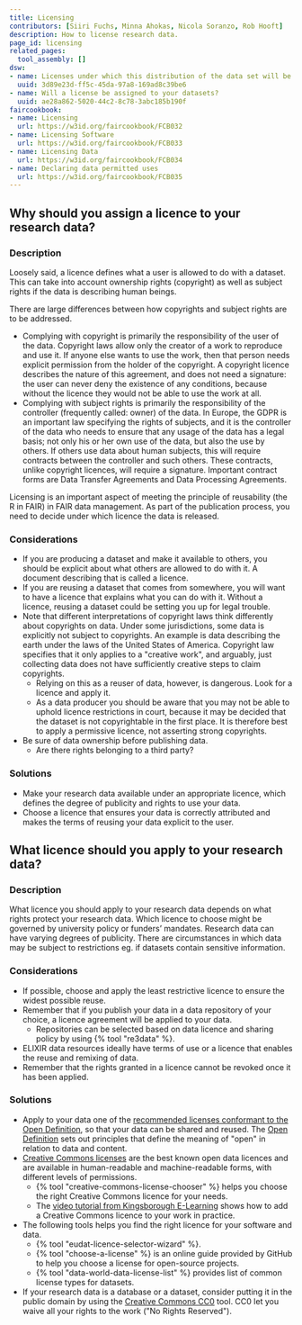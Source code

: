 ```yaml
---
title: Licensing
contributors: [Siiri Fuchs, Minna Ahokas, Nicola Soranzo, Rob Hooft]
description: How to license research data.
page_id: licensing
related_pages: 
  tool_assembly: []
dsw:
- name: Licenses under which this distribution of the data set will be available
  uuid: 3d89e23d-ff5c-45da-97a8-169ad8c39be6
- name: Will a license be assigned to your datasets?
  uuid: ae28a862-5020-44c2-8c78-3abc185b190f
faircookbook:
- name: Licensing
  url: https://w3id.org/faircookbook/FCB032
- name: Licensing Software
  url: https://w3id.org/faircookbook/FCB033
- name: Licensing Data
  url: https://w3id.org/faircookbook/FCB034
- name: Declaring data permitted uses
  url: https://w3id.org/faircookbook/FCB035
---
```


## Why should you assign a licence to your research data?
 
### Description 
Loosely said, a licence defines what a user is allowed to do with a dataset. This can take into account ownership rights (copyright) as well as subject rights if the data is describing human beings. 

There are large differences between how copyrights and subject rights are to be addressed.
* Complying with copyright is primarily the responsibility of the user of the data. Copyright laws allow only the creator of a work to reproduce and use it. If anyone else wants to use the work, then that person needs explicit permission from the holder of the copyright. A copyright licence describes the nature of this agreement, and does not need a signature: the user can never deny the existence of any conditions, because without the licence they would not be able to use the work at all. 
* Complying with subject rights is primarily the responsibility of the controller (frequently called: owner) of the data. In Europe, the GDPR is an important law specifying the rights of subjects, and it is the controller of the data who needs to ensure that any usage of the data has a legal basis; not only his or her own use of the data, but also the use by others. If others use data about human subjects, this will require contracts between the controller and such others. These contracts, unlike copyright licences, will require a signature. Important contract forms are Data Transfer Agreements and Data Processing Agreements.

Licensing is an important aspect of meeting the principle of reusability (the R in FAIR) in FAIR data management. As part of the publication process, you need to decide under which licence the data is released. 

### Considerations
* If you are producing a dataset and make it available to others, you should be explicit about what others are allowed to do with it. A document describing that is called a licence.
* If you are reusing a dataset that comes from somewhere, you will want to have a licence that explains what you can do with it. Without a licence, reusing a dataset could be setting you up for legal trouble.
* Note that different interpretations of copyright laws think differently about copyrights on data. Under some jurisdictions, some data is explicitly not subject to copyrights. An example is data describing the earth under the laws of the United States of America. Copyright law specifies that it only applies to a "creative work", and arguably, just collecting data does not have sufficiently creative steps to claim copyrights. 
  * Relying on this as a reuser of data, however, is dangerous. Look for a licence and apply it.
  * As a data producer you should be aware that you may not be able to uphold licence restrictions in court, because it may be decided that the dataset is not copyrightable in the first place. It is therefore best to apply a permissive licence, not asserting strong copyrights.
* Be sure of data ownership before publishing data. 
  * Are there rights belonging to a third party?

### Solutions
* Make your research data available under an appropriate licence, which defines the degree of publicity and rights to use your data.
* Choose a licence that ensures your data is correctly attributed and makes the terms of reusing your data explicit to the user.


## What licence should you apply to your research data?
 
### Description

What licence you should apply to your research data depends on what rights protect your research data. Which licence to choose might be governed by university policy or funders’ mandates. Research data can have varying degrees of publicity. There are circumstances in which data may be subject to restrictions eg. if datasets contain sensitive information. 

### Considerations

* If possible, choose and apply the least restrictive licence to ensure the widest possible reuse.
* Remember that if you publish your data in a data repository of your choice, a licence agreement will be applied to your data.
  * Repositories can be selected based on data licence and sharing policy by using {% tool "re3data" %}.
* ELIXIR data resources ideally have terms of use or a licence that enables the reuse and remixing of data.
* Remember that the rights granted in a licence cannot be revoked once it has been applied.

### Solutions
* Apply to your data one of the [recommended licenses conformant to the Open Definition](https://opendefinition.org/licenses/), so that your data can be shared and reused. The [Open Definition](https://opendefinition.org/) sets out principles that define the meaning of "open" in relation to data and content.
* [Creative Commons licenses](https://creativecommons.org/licenses/) are the best known open data licences and are available in human-readable and machine-readable forms, with different levels of permissions.
  * {% tool "creative-commons-license-chooser" %} helps you choose the right Creative Commons licence for your needs.
  * The [video tutorial from Kingsborough E-Learning](https://www.youtube.com/watch?v=5QxkuuiZwRU) shows how to add a Creative Commons licence to your work in practice.
* The following tools helps you find the right licence for your software and data.
  * {% tool "eudat-licence-selector-wizard" %}.
  * {% tool "choose-a-license" %} is an online guide provided by GitHub to help you choose a license for open-source projects.
  * {% tool "data-world-data-license-list" %} provides list of common license types for datasets.
* If your research data is a database or a dataset, consider putting it in the public domain by using the [Creative Commons CC0](https://creativecommons.org/share-your-work/public-domain/cc0) tool. CC0 let you waive all your rights to the work ("No Rights Reserved").

